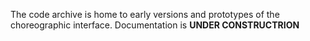 The code archive is home to early versions and prototypes of the choreographic interface. Documentation is **UNDER CONSTRUCTRION**

